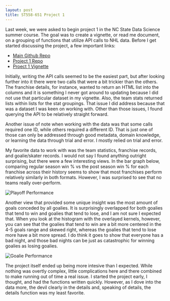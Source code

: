 ```yaml
---
layout: post
title: ST558-651 Project 1
---
```


 	
Last week, we were asked to begin project 1 in the NC State Data Science summer course. The goal was to create a vignette, or read me document, on a grouping of functions that utilize API calls to NHL data. Before I get started discussing the project, a few important links:

*  [Main Github Repo](https://github.com/jrcarr83/jrcarr83.github.io)
*  [Project 1 Repo](https://github.com/jrcarr83/st558-651-project-1)
*  [Proect 1 Vignette](https://jrcarr83.github.io/st558-651-project-1/)

Initially, writing the API calls seemed to be the easiest part, but after looking further into it there were two calls that were a bit trickier than the others. The franchise details, for instance, wanted to return an HTML list into the columns and it is something I never got around to updating because I did not use that particular dataset in my vignette. Also, the team stats returned lists within lists for the stat groupings. That issue I did address because that was a dataset I was keen on working with. Other than those issues, I found querying the API to be relatively straight forward. 

Another issue of note when working with the data was that some calls required one ID, while others required a different ID. That is just one of those can only be addressed through good metadata, domain knowledge, or learning the data through trial and error. I mostly relied on trial and error.

My favorite data to work with was the team statistics, franchise records, and goalie/skater records. I would not say I found anything outright surprising, but there were a few interesting views. In the bar graph below, comparing regular season win % vs the post season win % for each franchise across their history seems to show that most franchises perform relatively similarly in both formats. However, I was surprised to see that no teams really over-perform. 

![Playoff Performance](https://jrcarr83.github.io/st558-651-project-1/readme_files/figure-gfm/clutch_teams-1.png)

Another view that provided some unique insight was the most amount of goals conceded by all goalies. It is surprisingly overlapped for both goalies that tend to win and goalies that tend to lose, and I am not sure I expected that. When you look at the histogram with the overlayed kernels, however, you can see that the goalies that tend to win are a bit more centered in the 4-5 goals range and skewed right, whereas the goalies that tend to lose more have a bit more spread. I do think it goes to show that everyone has a bad night, and those bad nights can be just as catastrophic for winning goalies as losing goalies. 

![Goalie Performance](https://jrcarr83.github.io/st558-651-project-1/readme_files/figure-gfm/unnamed-chunk-2-1.png)

The project itself ended up being more intesive than I expected. While nothing was overtly complex, little complications here and there combined to make running out of time a real issue. I started the project early, I thought, and had the functions written quickly. However, as I dove into the data more, the devil clearly in the details and, speaking of details, the details function was my least favorite. 
